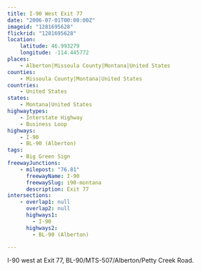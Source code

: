 ```yaml
---
title: I-90 West Exit 77
date: "2006-07-01T00:00:00Z"
imageid: "1281695628"
flickrid: "1281695628"
location:
    latitude: 46.993279
    longitude: -114.445772
places:
    - Alberton|Missoula County|Montana|United States
counties:
    - Missoula County|Montana|United States
countries:
    - United States
states:
    - Montana|United States
highwaytypes:
    - Interstate Highway
    - Business Loop
highways:
    - I-90
    - BL-90 (Alberton)
tags:
    - Big Green Sign
freewayJunctions:
    - milepost: "76.81"
      freewayName: I-90
      freewaySlug: i90-montana
      description: Exit 77
intersections:
    - overlap1: null
      overlap2: null
      highways1:
        - I-90
      highways2:
        - BL-90 (Alberton)

---
```

I-90 west at Exit 77, BL-90/MTS-507/Alberton/Petty Creek Road.